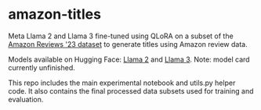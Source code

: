 # amazon-titles

Meta Llama 2 and Llama 3 fine-tuned using QLoRA on a subset of the [Amazon Reviews '23 dataset](https://amazon-reviews-2023.github.io/) to generate titles using Amazon review data.

Models available on Hugging Face: [Llama 2](https://huggingface.co/adrake17/Meta-Llama-2-7B-Chat-Amazon) and [Llama 3](https://huggingface.co/adrake17/Meta-Llama-3-8B-Instruct-Amazon). Note: model card currently unfinished.

This repo includes the main experimental notebook and utils.py helper code. It also contains the final processed data subsets used for training and evaluation.
